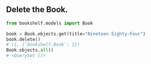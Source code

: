 ## Delete the Book.

```python
from bookshelf.models import Book

book = Book.objects.get(title="Nineteen Eighty-Four")
book.delete()
# (1, {'bookshelf.Book': 1})
Book.objects.all()
# <QuerySet []>
```
